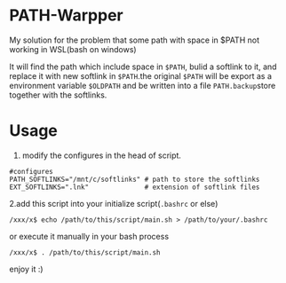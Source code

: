 # PATH-Warpper
My solution for the problem that some path with space in $PATH not working in WSL(bash on windows)

It will find the path which include space in `$PATH`, bulid a softlink to it, and replace it with new softlink in `$PATH`.the original `$PATH` will be export as a environment variable `$OLDPATH` and be written into a file `PATH.backup`store together with the softlinks.

# Usage
1. modify the configures in the head of script.
```
#configures
PATH_SOFTLINKS="/mnt/c/softlinks" # path to store the softlinks
EXT_SOFTLINKS=".lnk"              # extension of softlink files
```
2.add this script into your initialize script(`.bashrc` or else)
```
/xxx/x$ echo /path/to/this/script/main.sh > /path/to/your/.bashrc
```
or execute it manually in your bash process
```
/xxx/x$ . /path/to/this/script/main.sh
```

enjoy it :)
